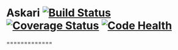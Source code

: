 # Askari [![Build Status](https://travis-ci.org/devton/askari-python.svg?branch=master)](https://travis-ci.org/devton/askari-python) [![Coverage Status](https://coveralls.io/repos/devton/askari-python/badge.png?branch=master)](https://coveralls.io/r/devton/askari-python?branch=master) [![Code Health](https://landscape.io/github/devton/askari-python/master/landscape.png)](https://landscape.io/github/devton/askari-python/master)
=============
